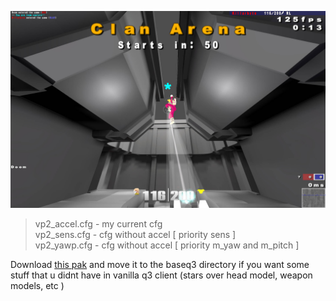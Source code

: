 ![Preview](https://raw.githubusercontent.com/killarbyte/q3conf/master/tmp/demo1.jpg)

> vp2_accel.cfg - my current cfg  
> vp2_sens.cfg - cfg without accel [ priority sens ]  
> vp2_yawp.cfg - cfg without accel [ priority m_yaw and m_pitch ]

Download [this pak](https://github.com/killarbyte/q3conf/blob/master/baseq3/zzzzz-III-Project-q3.torrtuga.ru.pk3?raw=true) and move it to the baseq3 directory if you want some stuff that u didnt have in vanilla q3 client (stars over head model, weapon models, etc )
